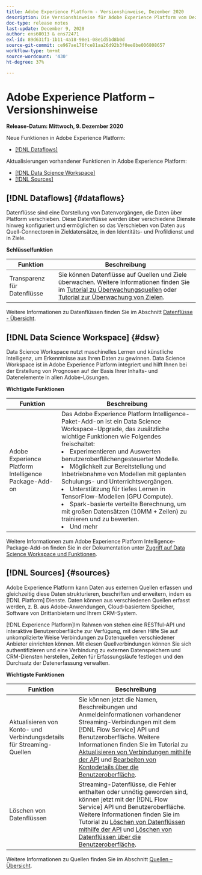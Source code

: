 ```yaml
---
title: Adobe Experience Platform - Versionshinweise, Dezember 2020
description: Die Versionshinweise für Adobe Experience Platform vom Dezember 2020.
doc-type: release notes
last-update: December 9, 2020
author: ens60013 & ens72471
exl-id: 89d631f1-1b11-4a18-98e1-08e1d5bd8b0d
source-git-commit: ce967ae176fce81aa26d92b3f0ee8be006808657
workflow-type: tm+mt
source-wordcount: '430'
ht-degree: 37%

---
```


# Adobe Experience Platform – Versionshinweise

**Release-Datum: Mittwoch, 9. Dezember 2020**

Neue Funktionen in Adobe Experience Platform:

- [[!DNL Dataflows]](#dataflows)

Aktualisierungen vorhandener Funktionen in Adobe Experience Platform:

- [[!DNL Data Science Workspace]](#dsw)
- [[!DNL Sources]](#sources)

## [!DNL Dataflows] {#dataflows}

Datenflüsse sind eine Darstellung von Datenvorgängen, die Daten über Platform verschieben. Diese Datenflüsse werden über verschiedene Dienste hinweg konfiguriert und ermöglichen so das Verschieben von Daten aus Quell-Connectoren in Zieldatensätze, in den Identitäts- und Profildienst und in Ziele.

**Schlüsselfunktion**

| Funktion | Beschreibung |
| ------- | ----------- |
| Transparenz für Datenflüsse | Sie können Datenflüsse auf Quellen und Ziele überwachen. Weitere Informationen finden Sie im [Tutorial zu Überwachungsquellen](../../dataflows/ui/monitor-sources.md) oder [Tutorial zur Überwachung von Zielen](../../dataflows/ui/monitor-destinations.md). |

Weitere Informationen zu Datenflüssen finden Sie im Abschnitt [Datenflüsse - Übersicht](../../dataflows/home.md).

## [!DNL Data Science Workspace] {#dsw}

Data Science Workspace nutzt maschinelles Lernen und künstliche Intelligenz, um Erkenntnisse aus Ihren Daten zu gewinnen. Data Science Workspace ist in Adobe Experience Platform integriert und hilft Ihnen bei der Erstellung von Prognosen auf der Basis Ihrer Inhalts- und Datenelemente in allen Adobe-Lösungen.

**Wichtigste Funktionen**

| Funktion | Beschreibung |
| --- | ---|
| Adobe Experience Platform Intelligence Package-Add-on | Das Adobe Experience Platform Intelligence-Paket-Add-on ist ein Data Science Workspace-Upgrade, das zusätzliche wichtige Funktionen wie Folgendes freischaltet: <li> Experimentieren und Auswerten benutzeroberflächengesteuerter Modelle.</li><li> Möglichkeit zur Bereitstellung und Inbetriebnahme von Modellen mit geplanten Schulungs- und Unterrichtsvorgängen.</li><li> Unterstützung für tiefes Lernen in TensorFlow-Modellen (GPU Compute).</li><li> Spark-basierte verteilte Berechnung, um mit großen Datensätzen (10MM + Zeilen) zu trainieren und zu bewerten.</li><li>Und mehr</li> |

Weitere Informationen zum Adobe Experience Platform Intelligence-Package-Add-on finden Sie in der Dokumentation unter [Zugriff auf Data Science Workspace und Funktionen](../../data-science-workspace/access-features-dsw.md).

## [!DNL Sources] {#sources}

Adobe Experience Platform kann Daten aus externen Quellen erfassen und gleichzeitig diese Daten strukturieren, beschriften und erweitern, indem es [!DNL Platform] Dienste. Daten können aus verschiedenen Quellen erfasst werden, z. B. aus Adobe-Anwendungen, Cloud-basiertem Speicher, Software von Drittanbietern und Ihrem CRM-System.

[!DNL Experience Platform]Im Rahmen von stehen eine RESTful-API und interaktive Benutzeroberfläche zur Verfügung, mit deren Hilfe Sie auf unkomplizierte Weise Verbindungen zu Datenquellen verschiedener Anbieter einrichten können. Mit diesen Quellverbindungen können Sie sich authentifizieren und eine Verbindung zu externen Datenspeichern und CRM-Diensten herstellen, Zeiten für Erfassungsläufe festlegen und den Durchsatz der Datenerfassung verwalten.

**Wichtigste Funktionen**

| Funktion | Beschreibung |
| ------- | ----------- |
| Aktualisieren von Konto- und Verbindungsdetails für Streaming-Quellen | Sie können jetzt die Namen, Beschreibungen und Anmeldeinformationen vorhandener Streaming-Verbindungen mit dem [!DNL Flow Service] API und Benutzeroberfläche. Weitere Informationen finden Sie im Tutorial zu [Aktualisieren von Verbindungen mithilfe der API](../../sources/tutorials/api/update.md) und [Bearbeiten von Kontodetails über die Benutzeroberfläche](../../sources/tutorials/ui/monitor.md). |
| Löschen von Datenflüssen | Streaming-Datenflüsse, die Fehler enthalten oder unnötig geworden sind, können jetzt mit der [!DNL Flow Service] API und Benutzeroberfläche. Weitere Informationen finden Sie im Tutorial zu [Löschen von Datenflüssen mithilfe der API](../../sources/tutorials/api/delete-dataflows.md) und [Löschen von Datenflüssen über die Benutzeroberfläche](../../sources/tutorials/ui/delete.md). |

Weitere Informationen zu Quellen finden Sie im Abschnitt [Quellen – Übersicht](../../sources/home.md).
